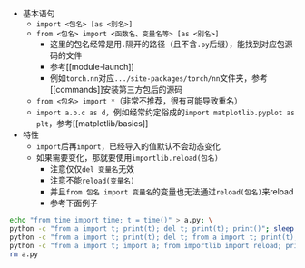 - 基本语句
  - `import <包名> [as <别名>]`
  - `from <包名> import <函数名、变量名等> [as <别名>]`
    - 这里的包名经常是用`.`隔开的路径（且不含`.py`后缀），能找到对应包源码的文件
    - 参考[[module-launch]]
    - 例如`torch.nn`对应`.../site-packages/torch/nn`文件夹，参考[[commands]]安装第三方包后的源码
  - `from <包名> import *`（非常不推荐，很有可能导致重名）
  - `import a.b.c as d`，例如经常约定俗成的`import matplotlib.pyplot as plt`，参考[[matplotlib/basics]]
- 特性
  - `import`后再`import`，已经导入的值默认不会动态变化
  - 如果需要变化，那就要使用`importlib.reload(包名)`
    - 注意仅仅`del 变量名`无效
    - 注意不能`reload(变量名)`
    - 并且`from 包名 import 变量名`的变量也无法通过`reload(包名)`来reload
    - 参考下面例子
```sh
echo "from time import time; t = time()" > a.py; \
python -c "from a import t; print(t); del t; print(t); print()"; sleep 2; \
python -c "from a import t; print(t); del t; from a import t; print(t); print()"; sleep 2; \
python -c "from a import t; import a; from importlib import reload; print(t); reload(a); print(t); print(a.t)"; \
rm a.py
```